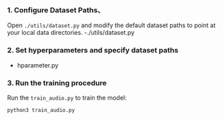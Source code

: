 ### 1. Configure Dataset Paths、
Open `./utils/dataset.py` and modify the default dataset paths to point at your local data directories.
-./utils/dataset.py

### 2. Set hyperparameters and specify dataset paths
- hparameter.py

### 3. Run the training procedure
Run the `train_audio.py` to train the model:
```
python3 train_audio.py
```